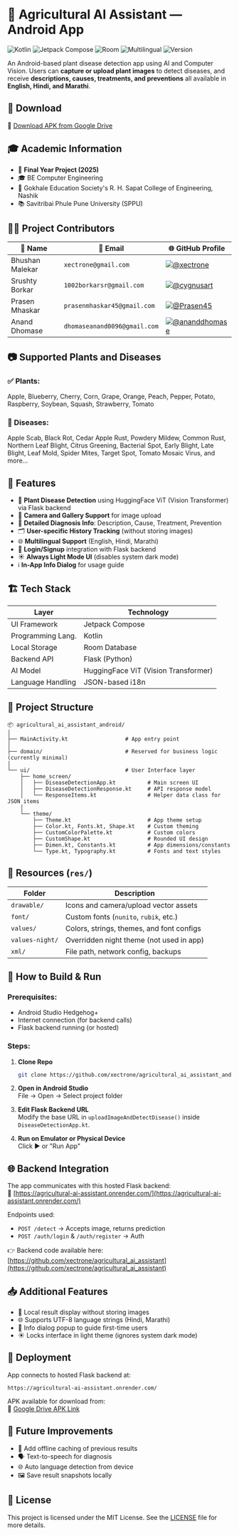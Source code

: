 # 🌿 Agricultural AI Assistant — Android App

![Kotlin](https://img.shields.io/badge/Kotlin-1.8.10-blue.svg)  ![Jetpack Compose](https://img.shields.io/badge/Jetpack_Compose-UI-green.svg)  ![Room](https://img.shields.io/badge/Room-Database-orange.svg)  ![Multilingual](https://img.shields.io/badge/Multilingual-English%2C%20Hindi%2C%20Marathi-brightgreen.svg)  ![Version](https://img.shields.io/badge/Version-1.0.0-brightgreen.svg)

An Android-based plant disease detection app using AI and Computer Vision. Users can **capture or upload plant images** to detect diseases, and receive **descriptions, causes, treatments, and preventions**  all available in **English, Hindi, and Marathi**.


## 📱 Download

🔗 [Download APK from Google Drive](https://drive.google.com/uc?export=download&id=1m_54ogPYhDe4Hd6fZRy0ghef0ps7QZZO)


## 🎓 Academic Information
- 🏫 **Final Year Project (2025)**
- 🎓 BE Computer Engineering
- 🏢 Gokhale Education Society's R. H. Sapat College of Engineering, Nashik
- 📚 Savitribai Phule Pune University (SPPU)


## 👨‍💻 Project Contributors

|👤 Name|📧 Email|🌐 GitHub Profile|
|---|---|---|
|Bhushan Malekar|`xectrone@gmail.com`|[![@xectrone](https://img.shields.io/badge/GitHub-@xectrone-blue?logo=github)](https://github.com/xectrone)|
|Srushty Borkar|`1002borkarsr@gmail.com`|[![@cygnusart](https://img.shields.io/badge/GitHub-@cygnusart-green?logo=github)](https://github.com/srushtyborkar)|
|Prasen Mhaskar|`prasenmhaskar45@gmail.com`|[![@Prasen45](https://img.shields.io/badge/GitHub-@Prasen45-purple?logo=github)](https://github.com/Prasen45)|
|Anand Dhomase|`dhomaseanand0096@gmail.com`|[![@ananddhomase](https://img.shields.io/badge/GitHub-@ananddhomase5803-orange?logo=github)](https://github.com/ananddhomase5803)|

## 📷 Supported Plants and Diseases

### ✅ Plants:

Apple, Blueberry, Cherry, Corn, Grape, Orange, Peach, Pepper, Potato, Raspberry, Soybean, Squash, Strawberry, Tomato

### 🦠 Diseases:

Apple Scab, Black Rot, Cedar Apple Rust, Powdery Mildew, Common Rust, Northern Leaf Blight, Citrus Greening, Bacterial Spot, Early Blight, Late Blight, Leaf Mold, Spider Mites, Target Spot, Tomato Mosaic Virus, and more…

## 🧠 Features

- 🌱 **Plant Disease Detection** using HuggingFace ViT (Vision Transformer) via Flask backend
- 📸 **Camera and Gallery Support** for image upload
- 🧾 **Detailed Diagnosis Info**: Description, Cause, Treatment, Prevention
- 🗂️ **User-specific History Tracking** (without storing images)
- 🌐 **Multilingual Support** (English, Hindi, Marathi)
- 🔐 **Login/Signup** integration with Flask backend
- ☀️ **Always Light Mode UI** (disables system dark mode)
- ℹ️ **In-App Info Dialog** for usage guide


## 🏗️ Tech Stack

|Layer|Technology|
|---|---|
|UI Framework|Jetpack Compose|
|Programming Lang.|Kotlin|
|Local Storage|Room Database|
|Backend API|Flask (Python)|
|AI Model|HuggingFace ViT (Vision Transformer)|
|Language Handling|JSON-based i18n|

## 📂 Project Structure

```
📦 agricultural_ai_assistant_android/
│
├── MainActivity.kt                  # App entry point
│
├── domain/                          # Reserved for business logic (currently minimal)
│
└── ui/                              # User Interface layer
    ├── home_screen/
    │   ├── DiseaseDetectionApp.kt          # Main screen UI
    │   ├── DiseaseDetectionResponse.kt     # API response model
    │   └── ResponseItems.kt                # Helper data class for JSON items
    │
    └── theme/
        ├── Theme.kt                        # App theme setup
        ├── Color.kt, Fonts.kt, Shape.kt    # Custom theming
        ├── CustomColorPalette.kt           # Custom colors
        ├── CustomShape.kt                  # Rounded UI design
        ├── Dimen.kt, Constants.kt          # App dimensions/constants
        └── Type.kt, Typography.kt          # Fonts and text styles
```


## 🎨 Resources (`res/`)

|Folder|Description|
|---|---|
|`drawable/`|Icons and camera/upload vector assets|
|`font/`|Custom fonts (`nunito`, `rubik`, etc.)|
|`values/`|Colors, strings, themes, and font configs|
|`values-night/`|Overridden night theme (not used in app)|
|`xml/`|File path, network config, backups|



## 🚀 How to Build & Run

### Prerequisites:
- Android Studio Hedgehog+
- Internet connection (for backend calls)
- Flask backend running (or hosted)

### Steps:

1. **Clone Repo**
    ```bash
    git clone https://github.com/xectrone/agricultural_ai_assistant_android.git
    ```
    
2. **Open in Android Studio**  
    File → Open → Select project folder
    
3. **Edit Flask Backend URL**  
    Modify the base URL in `uploadImageAndDetectDisease()` inside `DiseaseDetectionApp.kt`.
    
4. **Run on Emulator or Physical Device**  
    Click ▶️ or "Run App"
    
## 🌐 Backend Integration

The app communicates with this hosted Flask backend:  
🔗 [https://agricultural-ai-assistant.onrender.com/](https://agricultural-ai-assistant.onrender.com/)

Endpoints used:

- `POST /detect` → Accepts image, returns prediction
- `POST /auth/login` & `/auth/register` → Auth

👉 Backend code available here:  
[https://github.com/xectrone/agricultural_ai_assistant](https://github.com/xectrone/agricultural_ai_assistant)


## 📥 Additional Features

- 🧾 Local result display without storing images
- 🌐 Supports UTF-8 language strings (Hindi, Marathi)
- 📖 Info dialog popup to guide first-time users
- ☀️ Locks interface in light theme (ignores system dark mode)
    

## 🚀 Deployment

App connects to hosted Flask backend at:

```
https://agricultural-ai-assistant.onrender.com/
```

APK available for download from:  
🔗 [Google Drive APK Link](https://drive.google.com/uc?export=download&id=1m_54ogPYhDe4Hd6fZRy0ghef0ps7QZZO)


## 🚧 Future Improvements
- 🧪 Add offline caching of previous results
- 🗣️ Text-to-speech for diagnosis
- 🌐 Auto language detection from device
- 🖼️ Save result snapshots locally


## 📄 License

This project is licensed under the MIT License. See the [LICENSE](LICENSE) file for more details.